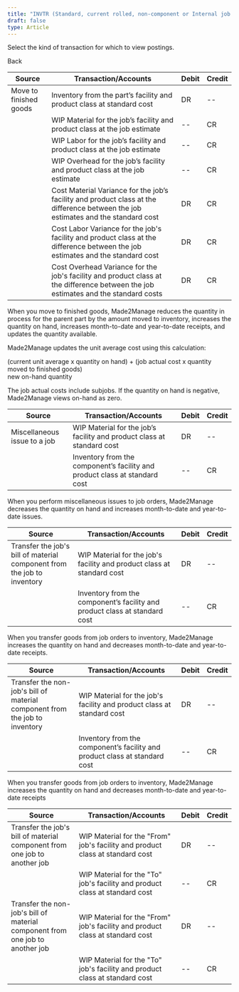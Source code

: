 ```yaml
---
title: "INVTR (Standard, current rolled, non-component or Internal job for stock)"
draft: false
type: Article
---
```


Select the kind of transaction for which to view postings. 

Back

| Source                 | Transaction/Accounts                                                                                                               | Debit | Credit |
|------------------------|------------------------------------------------------------------------------------------------------------------------------------|-------|--------|
| Move to finished goods | Inventory from the part’s facility and product class at standard cost                                                              | DR    | --     |
|                        | WIP Material for the job’s facility and product class at the job estimate                                                          | --    | CR     |
|                        | WIP Labor for the job’s facility and product class at the job estimate                                                             | --    | CR     |
|                        | WIP Overhead for the job’s facility and product class at the job estimate                                                          | --    | CR     |
|                        | Cost Material Variance for the job’s facility and product class at the difference between the job estimates and the standard cost  | DR    | CR     |
|                        | Cost Labor Variance for the job's facility and product class at the difference between the job estimates and the standard cost     | DR    | CR     |
|                        | Cost Overhead Variance for the job's facility and product class at the difference between the job estimates and the standard costs | DR    | CR     |

When you move to finished goods, Made2Manage reduces the quantity in process for the parent part by the amount moved to inventory, increases the quantity on hand, increases month-to-date and year-to-date receipts, and updates the quantity available.

Made2Manage updates the unit average cost using this calculation:

(current unit average x quantity on hand) + (job actual cost x quantity moved to finished goods)  
new on-hand quantity

The job actual costs include subjobs. If the quantity on hand is negative, Made2Manage views on-hand as zero.

| Source                       | Transaction/Accounts                                                       | Debit | Credit |
|------------------------------|----------------------------------------------------------------------------|-------|--------|
| Miscellaneous issue to a job | WIP Material for the job’s facility and product class at standard cost     | DR    | --     |
|                              | Inventory from the component’s facility and product class at standard cost | --    | CR     |

When you perform miscellaneous issues to job orders, Made2Manage decreases the quantity on hand and increases month-to-date and year-to-date issues.

| Source                                                                  | Transaction/Accounts                                                       | Debit | Credit |
|-------------------------------------------------------------------------|----------------------------------------------------------------------------|-------|--------|
| Transfer the job's bill of material component from the job to inventory | WIP Material for the job's facility and product class at standard cost     | DR    | --     |
|                                                                         | Inventory from the component’s facility and product class at standard cost | --    | CR     |

When you transfer goods from job orders to inventory, Made2Manage increases the quantity on hand and decreases month-to-date and year-to-date receipts.

| Source                                                                      | Transaction/Accounts                                                       | Debit | Credit |
|-----------------------------------------------------------------------------|----------------------------------------------------------------------------|-------|--------|
| Transfer the non-job's bill of material component from the job to inventory | WIP Material for the job's facility and product class at standard cost     | DR    | --     |
|                                                                             | Inventory from the component’s facility and product class at standard cost | --    | CR     |

When you transfer goods from job orders to inventory, Made2Manage increases the quantity on hand and decreases month-to-date and year-to-date receipts

| Source                                                                        | Transaction/Accounts                                                          | Debit | Credit |
|-------------------------------------------------------------------------------|-------------------------------------------------------------------------------|-------|--------|
| Transfer the job's bill of material component from one job to another job     | WIP Material for the "From" job's facility and product class at standard cost | DR    | --     |
|                                                                               | WIP Material for the "To" job's facility and product class at standard cost   | --    | CR     |
| Transfer the non-job's bill of material component from one job to another job | WIP Material for the "From" job's facility and product class at standard cost | DR    | --     |
|                                                                               | WIP Material for the "To" job's facility and product class at standard cost   | --    | CR     |